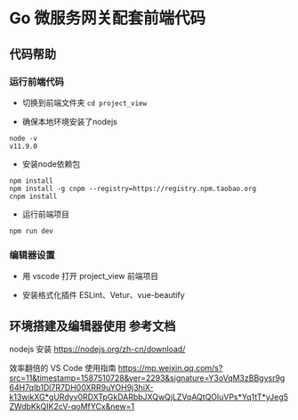 # Go 微服务网关配套前端代码

## 代码帮助

### 运行前端代码

- 切换到前端文件夹 `cd project_view`

- 确保本地环境安装了nodejs

```
node -v
v11.9.0
```

- 安装node依赖包

```
npm install
npm install -g cnpm --registry=https://registry.npm.taobao.org
cnpm install
```

- 运行前端项目

```
npm run dev
```
### 编辑器设置

- 用 vscode 打开 project_view 前端项目

- 安装格式化插件 ESLint、Vetur、vue-beautify

## 环境搭建及编辑器使用 参考文档

nodejs 安装 https://nodejs.org/zh-cn/download/

效率翻倍的 VS Code 使用指南
https://mp.weixin.qq.com/s?src=11&timestamp=1587510728&ver=2293&signature=Y3oVqM3zBBgysr9g64H7qIb1Dl7R7DH00XRR9uYOH9j3hiX-k13wikXG*gURdyv0RDXTpGkDARbbJXQwQjLZVqAQtQOluVPs*Yq1tT*yJeg5ZWdbKkQIK2cV-qoMfYCx&new=1